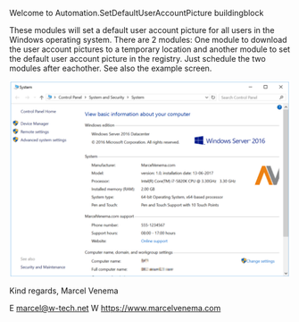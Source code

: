 Welcome to Automation.SetDefaultUserAccountPicture buildingblock

These modules will set a default user account picture for all users in the Windows operating system. There are 2 modules: One module to download the user account pictures to a temporary location and another module to set the default user account picture in the registry.
Just schedule the two modules after eachother.
See also the example screen.

![alt text](https://raw.githubusercontent.com/marcelvenema/RESONE.Hub/master/Automation.SetOEMInformation/example.png)

Kind regards,
Marcel Venema

E marcel@w-tech.net W https://www.marcelvenema.com
